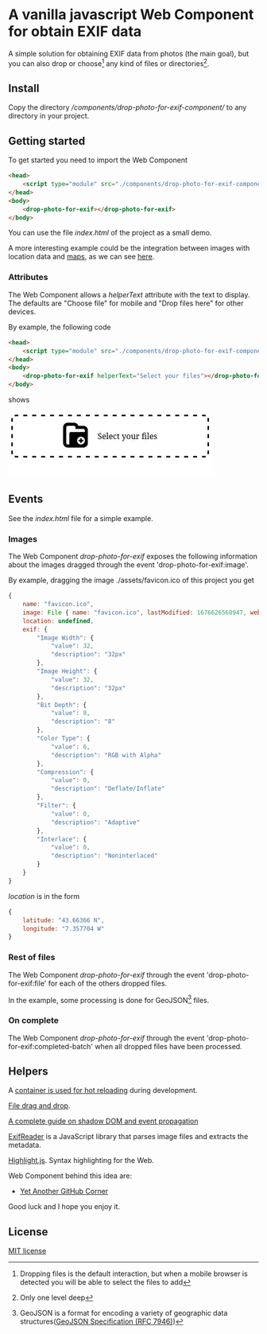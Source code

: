# A vanilla javascript Web Component for obtain EXIF data

A simple solution for obtaining EXIF data from photos (the main goal), but you can also drop or choose[^1] any kind of files or directories[^2].


## Install

Copy the directory */components/drop-photo-for-exif-component/* to any directory in your project.

## Getting started

To get started you need to import the Web Component

```html
<head>
    <script type="module" src="./components/drop-photo-for-exif-component/drop-photo-for-exif.js"></script>
</head>
<body>
    <drop-photo-for-exif></drop-photo-for-exif>
</body>
```

You can use the file *index.html* of the project as a small demo.

A more interesting example could be the integration between images with location data and [maps](https://github.com/migupl/vanilla-js-web-component-leaflet-geojson), as we can see [here](https://migupl.github.io/where-was-the-photo-taken/).

### Attributes

The Web Component allows a *helperText* attribute with the text to display. The defaults are "Choose file" for mobile and "Drop files here" for other devices.

By example, the following code

```html
<head>
    <script type="module" src="./components/drop-photo-for-exif-component/drop-photo-for-exif.js"></script>
</head>
<body>
    <drop-photo-for-exif helperText="Select your files"></drop-photo-for-exif>
</body>
```

shows

![Example](./docs/mobile-with-custom-text.webp)


## Events

See the _index.html_ file for a simple example.

### Images

The Web Component *drop-photo-for-exif* exposes the following information about the images dragged through the event 'drop-photo-for-exif:image'.

By example, dragging the image ./assets/favicon.ico of this project you get

```javascript
{
    name: "favicon.ico",
    image: File { name: "favicon.ico", lastModified: 1676626568947, webkitRelativePath: "", size: 435, type: "image/x-icon" },
    location: undefined,
    exif: {
        "Image Width": {
            "value": 32,
            "description": "32px"
        },
        "Image Height": {
            "value": 32,
            "description": "32px"
        },
        "Bit Depth": {
            "value": 8,
            "description": "8"
        },
        "Color Type": {
            "value": 6,
            "description": "RGB with Alpha"
        },
        "Compression": {
            "value": 0,
            "description": "Deflate/Inflate"
        },
        "Filter": {
            "value": 0,
            "description": "Adaptive"
        },
        "Interlace": {
            "value": 0,
            "description": "Noninterlaced"
        }
    }
}
```

_location_ is in the form

```javascript
{
    latitude: "43.66366 N",
    longitude: "7.357704 W"
}
```

### Rest of files

The Web Component *drop-photo-for-exif* through the event 'drop-photo-for-exif:file' for each of the others dropped files.

In the example, some processing is done for GeoJSON[^3] files.

### On complete

The Web Component *drop-photo-for-exif* through the event 'drop-photo-for-exif:completed-batch' when all dropped files have been processed.

## Helpers

A [container is used for hot reloading](https://github.com/migupl/hot-reloading-container) during development.

[File drag and drop](https://developer.mozilla.org/en-US/docs/Web/API/HTML_Drag_and_Drop_API/File_drag_and_drop).

[A complete guide on shadow DOM and event propagation](https://pm.dartus.fr/blog/a-complete-guide-on-shadow-dom-and-event-propagation/)

[ExifReader](https://github.com/mattiasw/ExifReader) is a JavaScript library that parses image files and extracts the metadata.

[Highlight.js](https://highlightjs.org/). Syntax highlighting for the Web.

Web Component behind this idea are:
- [Yet Another GitHub Corner](https://github.com/migupl/yagc)

Good luck and I hope you enjoy it.

## License

[MIT license](http://www.opensource.org/licenses/mit-license.php)

[^1]: Dropping files is the default interaction, but when a mobile browser is detected you will be able to select the files to add
[^2]: Only one level deep
[^3]: GeoJSON is a format for encoding a variety of geographic data structures([GeoJSON Specification (RFC 7946)](https://tools.ietf.org/html/rfc7946))